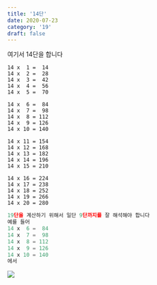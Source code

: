 ```yaml
---
title: '14단'
date: 2020-07-23
category: '19'
draft: false
---
```

여기서 14단을 합니다

```
14 x  1 =  14
14 x  2 =  28
14 x  3 =  42
14 x  4 =  56
14 x  5 =  70

14 x  6 =  84
14 x  7 =  98
14 x  8 = 112
14 x  9 = 126
14 x 10 = 140

14 x 11 = 154
14 x 12 = 168
14 x 13 = 182
14 x 14 = 196
14 x 15 = 210

14 x 16 = 224
14 x 17 = 238
14 x 18 = 252
14 x 19 = 266
14 x 20 = 280
```
```js
19단을 계산하기 위해서 일단 9단까지를 잘 해석해야 합니다
예를 들어 
14 x  6 =  84
14 x  7 =  98
14 x  8 = 112
14 x  9 = 126
14 x 10 = 140
에서
```
![](https://i.ibb.co/1JtPkJq/Screen-Shot-2020-07-14-at-1-39-16-PM.png )


<!--stackedit_data:
eyJoaXN0b3J5IjpbMTUxODk0MjEwLC0xNzY3Mjg1OTIzXX0=
-->